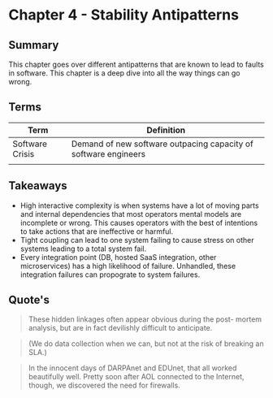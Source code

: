 # Chapter 4 - Stability Antipatterns
## Summary
This chapter goes over different antipatterns that are known to lead to faults in software. This chapter is a deep dive into all the way things can go wrong.

## Terms
| Term            | Definition                                                      |
| --------------- | --------------------------------------------------------------- |
| Software Crisis | Demand of new software outpacing capacity of software engineers |
|                 |                                                                 |

## Takeaways
* High interactive complexity is when systems have a lot of moving parts and internal dependencies that most operators mental models are incomplete or wrong. This causes operators with the best of intentions to take actions that are ineffective or harmful. 
* Tight coupling can lead to one system failing to cause stress on other systems leading to a total system fail.
* Every integration point (DB, hosted SaaS integration, other microservices) has a high likelihood of failure. Unhandled, these integration failures can propograte to system failures.

## Quote's
>These hidden linkages often appear obvious during the post-
mortem analysis, but are in fact devilishly difficult to anticipate.

>(We do data collection when we can, but not at the risk of
breaking an SLA.)

>In the innocent days of DARPAnet and EDUnet, that all worked beautifully
well. Pretty soon after AOL connected to the Internet, though, we discovered
the need for firewalls.